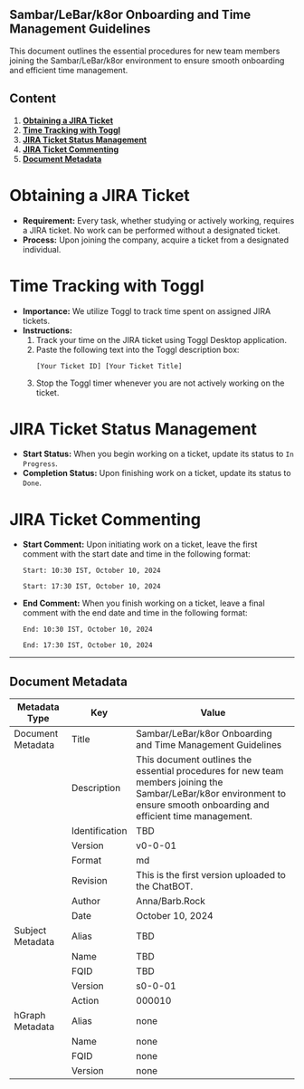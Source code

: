 ## Sambar/LeBar/k8or Onboarding and Time Management Guidelines

This document outlines the essential procedures for new team members joining the Sambar/LeBar/k8or environment to ensure smooth onboarding and efficient time management.

## Content

1. **[Obtaining a JIRA Ticket](#Obtaining-a-JIRA-Ticket)**
2. **[Time Tracking with Toggl](#Time-Tracking-with-Toggl)**
3. **[JIRA Ticket Status Management](#JIRA-Ticket-Status-Management)**
3. **[JIRA Ticket Commenting](#JIRA-Ticket-Commenting)**
4. **[Document Metadata](#Document-Metadata)**

<h1 id="Obtaining-a-JIRA-Ticket">Obtaining a JIRA Ticket</h1>

* **Requirement:** Every task, whether studying or actively working, requires a JIRA ticket. No work can be performed without a designated ticket.
* **Process:** Upon joining the company, acquire a ticket from a designated individual.

<h1 id="Time-Tracking-with-Toggl">Time Tracking with Toggl</h1>

* **Importance:** We utilize Toggl to track time spent on assigned JIRA tickets.
* **Instructions:**
    1. Track your time on the JIRA ticket using Toggl Desktop application.
    2. Paste the following text into the Toggl description box:  
       ```
       [Your Ticket ID] [Your Ticket Title]
       ```
    3. Stop the Toggl timer whenever you are not actively working on the ticket.

<h1 id="JIRA-Ticket-Status-Management">JIRA Ticket Status Management</h1>

* **Start Status:** When you begin working on a ticket, update its status to `In Progress`.
* **Completion Status:** Upon finishing work on a ticket, update its status to `Done`.

<h1 id="JIRA-Ticket-Commenting">JIRA Ticket Commenting</h1>

* **Start Comment:** Upon initiating work on a ticket, leave the first comment with the start date and time in the following format:
   ```
   Start: 10:30 IST, October 10, 2024
   ```
   ```
   Start: 17:30 IST, October 10, 2024
   ```
* **End Comment:** When you finish working on a ticket, leave a final comment with the end date and time in the following format:
   ```
   End: 10:30 IST, October 10, 2024
   ```
   ```
   End: 17:30 IST, October 10, 2024
   ```

---

<h2 id="Document-Metadata">Document Metadata</h2>

| Metadata Type | Key | Value |
|---|---|---|
| Document Metadata | Title | Sambar/LeBar/k8or Onboarding and Time Management Guidelines |
| | Description | This document outlines the essential procedures for new team members joining the Sambar/LeBar/k8or environment to ensure smooth onboarding and efficient time management. |
| | Identification | TBD | |
| | Version | v0-0-01 | |
| | Format | md | |
| | Revision | This is the first version uploaded to the ChatBOT. |
| | Author | Anna/Barb.Rock |
| | Date | October 10, 2024 |
| Subject Metadata | Alias | TBD |
| |  Name | TBD |
| |  FQID | TBD |
| |  Version | s0-0-01 |
| |  Action | 000010 |
| hGraph Metadata | Alias | none |
| |  Name | none |
| |  FQID | none |
| |  Version | none |
